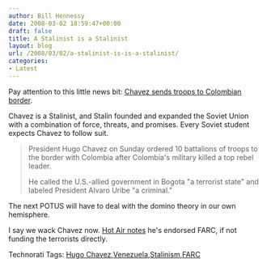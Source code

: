 ```yaml
---
author: Bill Hennessy
date: 2008-03-02 18:59:47+00:00
draft: false
title: A Stalinist is a Stalinist
layout: blog
url: /2008/03/02/a-stalinist-is-is-a-stalinist/
categories:
- Latest
---
```


Pay attention to this little news bit: [Chavez sends troops to Colombian border](https://www.msnbc.msn.com/id/23435878/).

 

Chavez is a Stalinist, and Stalin founded and expanded the Soviet Union with a combination of force, threats, and promises. Every Soviet student expects Chavez to follow suit. 

 

>   
> 
> President Hugo Chavez on Sunday ordered 10 battalions of troops to the border with Colombia after Colombia's military killed a top rebel leader.
> 
>    
> 
> He called the U.S.-allied government in Bogota "a terrorist state" and labeled President Alvaro Uribe "a criminal."
> 
> 

 

The next POTUS will have to deal with the domino theory in our own hemisphere.

 

I say we wack Chavez now. [Hot Air notes](https://hotair.com/archives/2008/03/02/is-chavez-admitting-an-alliance-with-farc/) he's endorsed FARC, if not funding the terrorists directly. 

 

 

Technorati Tags: [Hugo Chavez](https://technorati.com/tags/Hugo%20Chavez),[Venezuela](https://technorati.com/tags/Venezuela),[Stalinism](https://technorati.com/tags/Stalinism),[FARC](https://technorati.com/tags/FARC)
